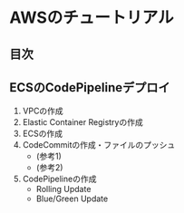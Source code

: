 # AWSのチュートリアル

## 目次

## ECSのCodePipelineデプロイ
1. VPCの作成
1. Elastic Container Registryの作成
1. ECSの作成
1. CodeCommitの作成・ファイルのプッシュ
    - (参考1)
    - (参考2)
1. CodePipelineの作成
    - Rolling Update
    - Blue/Green Update